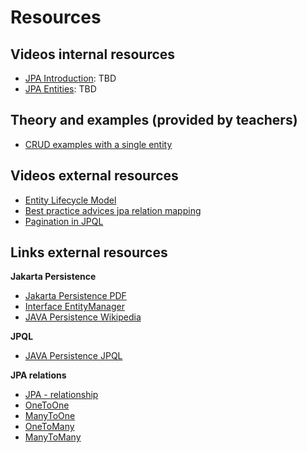# Resources

## Videos internal resources

- [JPA Introduction](#): TBD
- [JPA Entities](#): TBD

## Theory and examples (provided by teachers)
- [CRUD examples with a single entity](../theory/crudexamples.md)

## Videos external resources
- [Entity Lifecycle Model](https://www.youtube.com/watch?v=tciSOIQngig)
- [Best practice advices jpa relation mapping](https://www.youtube.com/watch?v=tciSOIQngig)
- [Pagination in JPQL](https://www.youtube.com/watch?v=Xny3OJquWuo)

## Links external resources

**Jakarta Persistence**
- [Jakarta Persistence PDF](https://jakarta.ee/zh/specifications/persistence/3.1/jakarta-persistence-spec-3.1.pdf)
- [Interface EntityManager](https://docs.oracle.com/javaee/5/api/javax/persistence/EntityManager.html)
- [JAVA Persistence Wikipedia](https://en.wikibooks.org/wiki/Java_Persistence)
  
**JPQL**
- [JAVA Persistence JPQL](https://en.wikibooks.org/wiki/Java_Persistence/JPQL)

**JPA relations**
- [JPA - relationship](https://www.logicbig.com/tutorials/java-ee-tutorial/jpa/one-to-one.html)
- [OneToOne](https://en.wikibooks.org/wiki/Java_Persistence/OneToOne)
- [ManyToOne](https://en.wikibooks.org/wiki/Java_Persistence/ManyToOne)
- [OneToMany](https://en.wikibooks.org/wiki/Java_Persistence/OneToMany)
- [ManyToMany](https://en.wikibooks.org/wiki/Java_Persistence/ManyToMany)
